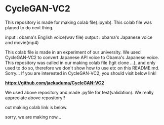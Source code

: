# **CycleGAN-VC2**

This repository is made for making colab file(.ipynb).
This colab file was planed to do next thing.

input : obama's English voice(wav file)
output : obama's Japanese voice and movie(mp4)

This colab file is made in an experiment of our university.
We used CycleGAN-VC2 to convert Japanese API voice to Obama's Japanese voice.
This repository was called in our making colab file (!git clone ...), and only used to do so, therefore we don't show how to use etc on this README.md. Sorry...
If you are interested in CycleGAN-VC2, you should visit below link!

**https://github.com/jackaduma/CycleGAN-VC2**

We used above repository and made .pyfile for test(validation).
We really appreciate above repository!!


out making colab link is below.

sorry, we are making now...
